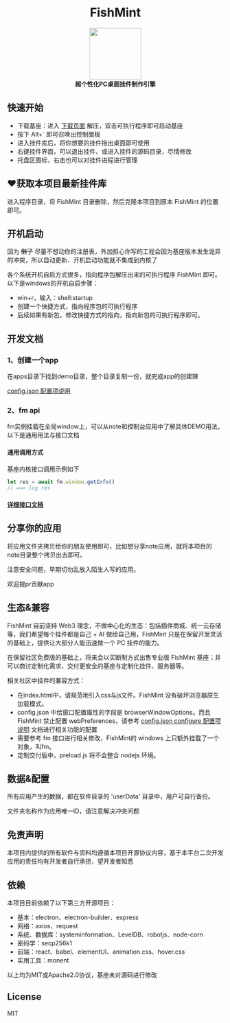 # <div align="center">FishMint</div>

<div align="center">
  <img src="./favicon.ico" width="120" height="120" />
  <br />
  <b>超个性化PC桌面挂件制作引擎</b>
  <br />
</div>

## ‍快速开始

- 下载基座：进入 [下载页面](https://github.com/SteveWooo/FishMint/releases) 解压，双击可执行程序即可启动基座
- 按下 Alt+` 即可召唤出控制面板
- 进入挂件库后，将你想要的挂件拖出桌面即可使用
- 右键挂件界面，可以退出挂件、或进入挂件的源码目录，尽情修改
- 托盘区图标，右击也可以对挂件进程进行管理

## ♥获取本项目最新挂件库
进入程序目录，将 FishMint 目录删除，然后克隆本项目到原本 FishMint 的位置即可。

## 开机启动
因为 ~~懒了~~ 尽量不想动你的注册表，外加担心你写的工程会因为基座版本发生诡异的冲突，所以自动更新、开机启动功能就不集成到内核了

各个系统开机自启方式很多，指向程序包解压出来的可执行程序 FishMint 即可。以下是windows的开机自启步骤：

- win+r，输入：shell:startup
- 创建一个快捷方式，指向程序包的可执行程序
- 后续如果有新包，修改快捷方式的指向，指向新包的可执行程序即可。

## 开发文档
### 1、创建一个app

在apps目录下找到demo目录，整个目录复制一份，就完成app的创建辣

[config.json 配置项说明](https://stevewooo.github.io/FishMint/global.html#WindowConfigure)

### 2、fm api

fm实例挂载在全局window上，可以从note和控制台应用中了解具体DEMO用法，以下是通用用法与接口文档

#### 通用调用方式
基座内核接口调用示例如下
```js
let res = await fm.window.getInfo()
// ==> log res
```
#### [详细接口文档](https://stevewooo.github.io/FishMint)

## 分享你的应用

将应用文件夹拷贝给你的朋友使用即可，比如想分享note应用，就将本项目的note目录整个拷贝出去即可。

注意安全问题，早期切勿乱放入陌生人写的应用。

欢迎提pr贡献app

## 生态&兼容

FishMint 目前坚持 Web3 理念，不做中心化的生态：包括插件商城、统一云存储等，我们希望每个挂件都是自己 + AI 做给自己用，FishMint 只是在保留开发灵活的基础上，提供让大部分人能迅速做一个 PC 挂件的能力。

在保留社区免费版的基础上，将来会以买断制方式出售专业版 FishMint 基座；并可以商讨定制化需求，交付更安全的基座与定制化挂件、服务器等。

相关社区中挂件的兼容方式：
- 在index.html中，请规范地引入css与js文件。FishMint 没有破坏浏览器原生加载模式。
- config.json 中给窗口配置属性的字段是 browserWindowOptions。而且 FishMint 禁止配置 webPreferences，请参考 [config.json configure 配置项说明](https://stevewooo.github.io/FishMint/global.html#WindowConfigure) 文档进行相关功能的配置
- 需要参考 fm 接口进行相关修改，FishMint的 windows 上只额外挂载了一个对象，叫fm。
- 定制交付版中，preload.js 将不会整合 nodejs 环境。

## 数据&配置
所有应用产生的数据，都在软件目录的 'userData' 目录中，用户可自行备份。

文件夹名称作为应用唯一ID，请注意解决冲突问题

## 免责声明
本项目内提供的所有软件与资料均遵循本项目开源协议内容，基于本平台二次开发应用的责任均有开发者自行承担，望开发者知悉

## 依赖

本项目目前依赖了以下第三方开源项目：

- 基本：electron、electron-builder、express
- 网络：axios、request
- 系统、数据库：systeminformation、LevelDB、robotjs、node-corn
- 密码学：secp256k1
- 前端：react、babel、elementUI、animation.css、hover.css
- 实用工具：monent

以上均为MIT或Apache2.0协议，基座未对源码进行修改

## License
MIT

